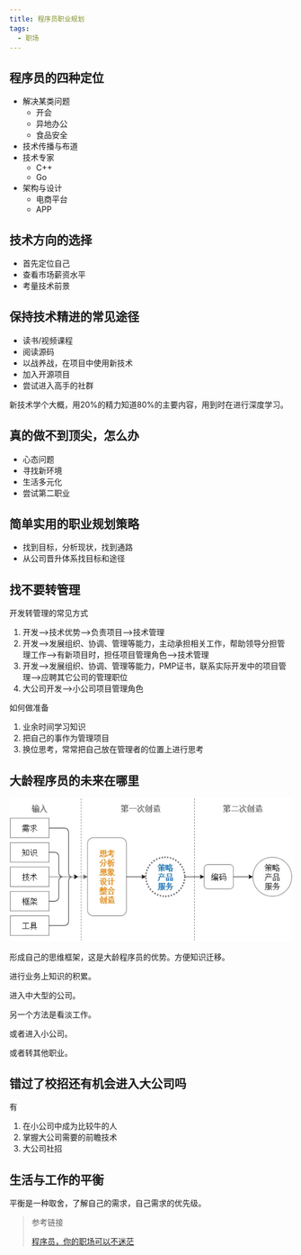 ```yaml
---
title: 程序员职业规划
tags:
  - 职场
---
```


## 程序员的四种定位

- 解决某类问题
  - 开会
  - 异地办公
  - 食品安全
- 技术传播与布道
- 技术专家
  - C++
  - Go
- 架构与设计
  - 电商平台
  - APP

## 技术方向的选择

- 首先定位自己
- 查看市场薪资水平
- 考量技术前景

## 保持技术精进的常见途径

- 读书/视频课程
- 阅读源码
- 以战养战，在项目中使用新技术
- 加入开源项目
- 尝试进入高手的社群

新技术学个大概，用20%的精力知道80%的主要内容，用到时在进行深度学习。

## 真的做不到顶尖，怎么办

- 心态问题
- 寻找新环境
- 生活多元化
- 尝试第二职业

## 简单实用的职业规划策略

- 找到目标，分析现状，找到通路
- 从公司晋升体系找目标和途径

## 找不要转管理

开发转管理的常见方式

1. 开发-->技术优势-->负责项目-->技术管理
2. 开发-->发展组织、协调、管理等能力，主动承担相关工作，帮助领导分担管理工作-->有新项目时，担任项目管理角色-->技术管理
3. 开发-->发展组织、协调、管理等能力，PMP证书，联系实际开发中的项目管理-->应聘其它公司的管理职位
4. 大公司开发-->小公司项目管理角色

如何做准备
1. 业余时间学习知识
2. 把自己的事作为管理项目
3. 换位思考，常常把自己放在管理者的位置上进行思考

## 大龄程序员的未来在哪里

![思维框架到编码](程序员职业规划/思维框架到编码.jpg)

形成自己的思维框架，这是大龄程序员的优势。方便知识迁移。

进行业务上知识的积累。

进入中大型的公司。

另一个方法是看淡工作。

或者进入小公司。

或者转其他职业。

## 错过了校招还有机会进入大公司吗

有
1. 在小公司中成为比较牛的人
2. 掌握大公司需要的前瞻技术
3. 大公司社招

## 生活与工作的平衡

平衡是一种取舍，了解自己的需求，自己需求的优先级。

> 参考链接
> 
> [程序员，你的职场可以不迷茫](https://www.zhihu.com/lives/824624741653581824)